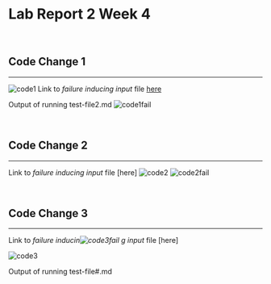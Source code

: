 # Lab Report 2 Week 4

<br>

## Code Change 1
---

![code1](https://user-images.githubusercontent.com/97699019/151641886-1f5306b1-ce78-4cef-9c6f-d7c2c7f7c189.png)
Link to *failure inducing input* file [here](https://github.com/rpaquia/markdown-parse/commit/c926608224519bd4672639f8f64ea288f764bbc3)

Output of running test-file2.md
![code1fail](https://user-images.githubusercontent.com/97699019/151642353-65c469f2-262c-42a0-86b1-bce1656e6e1e.png)



<br>

## Code Change 2
---

Link to *failure inducing input* file [here]
![code2](https://user-images.githubusercontent.com/97699019/151643768-a736fc36-ecb6-4f36-8558-8beaab51eb8e.png)
![code2fail](https://user-images.githubusercontent.com/97699019/151643771-192c1f6c-1b89-4c61-97f2-a80892399de6.png)

<br>

## Code Change 3
---

Link to *failure inducin![code3fail](https://user-images.githubusercontent.com/97699019/151644862-58382760-92eb-47f0-aafc-e1e1b0bcc26e.png)
g input* file [here]

![code3](https://user-images.githubusercontent.com/97699019/151644870-64f83a52-59c9-4419-a029-e050bed0de7a.png)


Output of running test-file#.md

<br>
